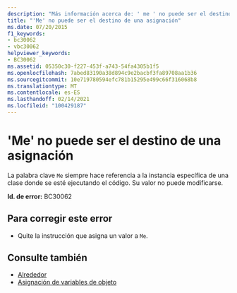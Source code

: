 ```yaml
---
description: "Más información acerca de: ' me ' no puede ser el destino de una asignación"
title: "'Me' no puede ser el destino de una asignación"
ms.date: 07/20/2015
f1_keywords:
- bc30062
- vbc30062
helpviewer_keywords:
- BC30062
ms.assetid: 05350c30-f227-453f-a743-54fa4305b1f5
ms.openlocfilehash: 7abed83190a38d894c9e2bacbf3fa89708aa1b36
ms.sourcegitcommit: 10e719780594efc781b15295e499c66f316068b8
ms.translationtype: MT
ms.contentlocale: es-ES
ms.lasthandoff: 02/14/2021
ms.locfileid: "100429187"
---
```

# <a name="me-cannot-be-the-target-of-an-assignment"></a>'Me' no puede ser el destino de una asignación

La palabra clave `Me` siempre hace referencia a la instancia específica de una clase donde se esté ejecutando el código. Su valor no puede modificarse.  
  
 **Id. de error:** BC30062  
  
## <a name="to-correct-this-error"></a>Para corregir este error  
  
- Quite la instrucción que asigna un valor a `Me`.  
  
## <a name="see-also"></a>Consulte también

- [Alrededor](../programming-guide/program-structure/me-my-mybase-and-myclass.md#me)
- [Asignación de variables de objeto](../programming-guide/language-features/variables/object-variable-assignment.md)
